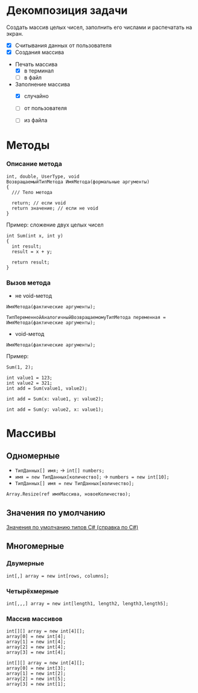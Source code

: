 # Декомпозиция задачи
Создать массив целых чисел, заполнить его числами и распечатать на экран.

- [x] Считывания данных от пользователя
- [x] Создания массива
- Печать массива
  - [x] в терминал
  - [ ] в файл
- Заполнение массива
  - [x] случайно
  - [ ] от пользователя
  - [ ] из файла


# Методы

### Описание метода
```
int, double, UserType, void
ВозвращаемыйТипМетода ИмяМетода(формальные аргументы)
{
  /// Тело метода

  return; // если void
  return значение; // если не void
}
```
Пример: сложение двух целых чисел

```
int Sum(int x, int y)
{
  int result;
  result = x + y;

  return result;
}
```
### Вызов метода
- не void-метод

```
ИмяМетода(фактические аргументы);
```
```
ТипПеременнойАналогичныйВозвращаемомуТипМетода переменная = ИмяМетода(фактические аргументы);
```
- void-метод

```
ИмяМетода(фактические аргументы);
```

Пример:
```
Sum(1, 2);
```
```
int value1 = 123;
int value2 = 321;
int add = Sum(value1, value2);
```
```
int add = Sum(x: value1, y: value2);
```
```
int add = Sum(y: value2, x: value1);
```

# Массивы
## Одномерные

- `ТипДанных[] имя;` -> `int[] numbers;`
- `имя = new ТипДанных[количество];` -> `numbers = new int[10];`
- `ТипДанных[] имя = new ТипДанных[количество];`

`Array.Resize(ref имяМассива, новоеКоличество);`

## Значения по умолчанию
[Значения по умолчанию типов C# (справка по C#)](https://learn.microsoft.com/ru-ru/dotnet/csharp/language-reference/builtin-types/default-values)

## Многомерные
### Двумерные
`int[,] array = new int[rows, columns];`

### Четырёхмерные

`int[,,,] array = new int[length1, length2, length3,length5];`

### Массив массивов
```
int[][] array = new int[4][];
array[0] = new int[4];
array[1] = new int[4];
array[2] = new int[4];
array[3] = new int[4];
```

```
int[][] array = new int[4][];
array[0] = new int[3];
array[1] = new int[2];
array[2] = new int[5];
array[3] = new int[1];
```